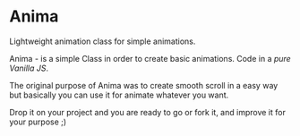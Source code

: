 # Anima
Lightweight animation class for simple animations.

Anima - is a simple Class in order to create basic animations.
Code in a *pure Vanilla JS*.

The original purpose of Anima was to create smooth scroll in a easy way but basically you can use it for animate whatever you want.

Drop it on your project and you are ready to go or fork it, and improve it for your purpose ;) 
